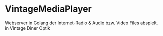 # VintageMediaPlayer

Webserver in Golang der Internet-Radio & Audio bzw. Video Files abspielt.   
in Vintage Diner Optik

